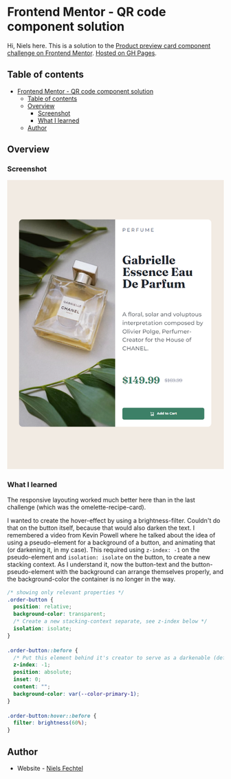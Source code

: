# Frontend Mentor - QR code component solution

Hi, Niels here.
This is a solution to the [Product preview card component challenge on Frontend Mentor](https://www.frontendmentor.io/challenges/product-preview-card-component-GO7UmttRfa). [Hosted on GH Pages](https://nielsfechtel.github.io/frontendmentor_2_product_review/).

## Table of contents

- [Frontend Mentor - QR code component solution](#frontend-mentor---qr-code-component-solution)
  - [Table of contents](#table-of-contents)
  - [Overview](#overview)
    - [Screenshot](#screenshot)
    - [What I learned](#what-i-learned)
  - [Author](#author)

## Overview

### Screenshot

![](./Screenshot.png)

### What I learned
The responsive layouting worked much better here than in the last challenge (which was the omelette-recipe-card).

I wanted to create the hover-effect by using a brightness-filter. Couldn't do that on the button itself, because that would also darken the text. I remembered a video from Kevin Powell where he talked about the idea of using a pseudo-element for a background of a button, and animating that (or darkening it, in my case).
This required using `z-index: -1` on the pseudo-element and `isolation: isolate` on the button, to create a new stacking context. As I understand it, now the button-text and the button-pseudo-element with the background can arrange themselves properly, and the background-color the container is no longer in the way.
```css
/* showing only relevant properties */
.order-button {
  position: relative;
  background-color: transparent;
  /* Create a new stacking-context separate, see z-index below */
  isolation: isolate;
}

.order-button::before {
  /* Put this element behind it's creator to serve as a darkenable (definitely a word) background */
  z-index: -1;
  position: absolute;
  inset: 0;
  content: "";
  background-color: var(--color-primary-1);
}

.order-button:hover::before {
  filter: brightness(60%);
}
```

## Author

- Website - [Niels Fechtel](https://niels-fechtel.com)
